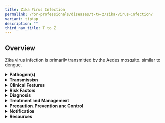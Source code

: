 ```yaml
---
title: Zika Virus Infection
permalink: /for-professionals/diseases/t-to-z/zika-virus-infection/
variant: tiptap
description: ""
third_nav_title: T to Z
---
```

<h2>Overview</h2>
<p>Zika virus infection is primarily transmitted by the Aedes mosquito, similar
to dengue.</p>
<div data-type="detailGroup" class="isomer-accordion isomer-accordion-white">
<details class="isomer-details">
<summary><strong>Pathogen(s)</strong>
</summary>
<div data-type="detailsContent" class="isomer-details-content">
<p>Zika virus, a member of the Flaviviridae family.</p>
</div>
</details>
<details class="isomer-details">
<summary><strong>Transmission</strong>
</summary>
<div data-type="detailsContent" class="isomer-details-content">
<ul data-tight="true" class="tight">
<li>
<p>The Zika virus is primarily transmitted to humans via the bite of an infective
Aedes mosquito (Aedes aegypti and Aedes albopictus are the common species
found locally).</p>
</li>
<li>
<p>The virus can also be passed from a pregnant woman to her foetus. Infection
during pregnancy can cause certain birth defects, including microcephaly
(baby’s head is much smaller than expected).</p>
</li>
<li>
<p>Sexual transmission has also been reported</p>
</li>
<li>
<p>Incubation period: 3-14 days.</p>
</li>
<li>
<p>Infectious period: From two days before onset of illness up to three months
after onset.</p>
</li>
</ul>
</div>
</details>
<details class="isomer-details">
<summary><strong>Clinical Features</strong>
</summary>
<div data-type="detailsContent" class="isomer-details-content">
<ul data-tight="true" class="tight">
<li>
<p>Most people infected with the Zika virus do not develop symptoms. One
in five cases may present with the following symptoms:</p>
<ul data-tight="true" class="tight">
<li>
<p>Rash</p>
</li>
<li>
<p>Fever</p>
</li>
<li>
<p>Conjunctivitis (red eyes)</p>
</li>
<li>
<p>Muscle pain</p>
</li>
<li>
<p>Joint pain</p>
</li>
<li>
<p>Headache</p>
</li>
</ul>
</li>
<li>
<p>Symptoms usually appear within 3 to 14 days of being bitten by an infected
Aedes mosquito. They tend to be mild and can last 4 to 7 days.</p>
</li>
</ul>
</div>
</details>
<details class="isomer-details">
<summary><strong>Risk Factors</strong>
</summary>
<div data-type="detailsContent" class="isomer-details-content">
<ul data-tight="true" class="tight">
<li>
<p>Although rare, serious neurological complications and foetal abnormalities
have been associated with Zika virus infection. While there is currently
no evidence that pregnant women are more likely to get the Zika virus infection,
the consequences can be more serious if a pregnant woman is infected, as
the Zika virus infection can cause microcephaly in a small number of unborn
foetuses.</p>
</li>
<li>
<p>Pregnant women with symptoms of possible Zika virus infection should seek
medical attention immediately and consult their Obstetrics and Gynaecology
(O&amp;G) doctor.</p>
</li>
</ul>
</div>
</details>
<details class="isomer-details">
<summary><strong>Diagnosis</strong>
</summary>
<div data-type="detailsContent" class="isomer-details-content">
<ul data-tight="true" class="tight">
<li>
<p>Zika virus can be identified in blood or urine samples of symptomatic
individuals via polymerase-chain reaction (PCR).</p>
</li>
<li>
<p>Zika serological tests should not be used for diagnosis of Zika virus
infection due to cross-reactivity with dengue virus.</p>
</li>
</ul>
</div>
</details>
<details class="isomer-details">
<summary><strong>Treatment and Management</strong>
</summary>
<div data-type="detailsContent" class="isomer-details-content">
<ul data-tight="true" class="tight">
<li>
<p>There is no specific treatment or vaccine for Zika virus infection. The
treatment is generally supportive.</p>
</li>
<li>
<p><strong>If you are not pregnant:</strong> your symptoms will be managed
as they present themselves. There is no specific anti-viral medication
to treat Zika virus infection.</p>
</li>
<li>
<p><strong>If you are a man planning a pregnancy or your partner is already pregnant:</strong> You
should practise safer sex through the correct and consistent use of condoms
or abstain from sexual intercourse for at least three months after recovery.</p>
</li>
<li>
<p><strong>If you are a woman planning a pregnancy:</strong> You should practise
safer sex through the correct and consistent use of condoms or abstain
from sexual intercourse for at least two months after recovery.</p>
</li>
<li>
<p><strong>If you are pregnant:</strong> You should consult an O&amp;G doctor
so that your condition can be further managed.</p>
</li>
</ul>
</div>
</details>
<details class="isomer-details">
<summary><strong>Precaution, Prevention and Control</strong>
</summary>
<div data-type="detailsContent" class="isomer-details-content">
<p><u>Zika And Everyone</u>
</p>
<ul data-tight="true" class="tight">
<li>
<p>Preventing the breeding of the Aedes mosquito remains the most effective
way to control the spread of the Zika virus infection in Singapore. You
can proactively take measures to protect yourself, your family, and your
co-workers by removing stagnant water in and around your home and workplace
to prevent mosquito breeding.</p>
</li>
<li>
<p>You can also prevent mosquito bites by:</p>
<ul data-tight="true" class="tight">
<li>
<p>Staying in rooms which are well-screened or air-conditioned.</p>
</li>
<li>
<p>Wearing long, covered clothing that cover most of your body</p>
</li>
<li>
<p>Applying an effective insect repellent, such as those containing DEET,
Picaridin or IR3535 as the active ingredient regularly.</p>
</li>
</ul>
</li>
</ul>
<p><u>During Pregnancy</u>
</p>
<ul data-tight="true" class="tight">
<li>
<p>If you, or your sexual partner, work, study or live in an affected area,
you should adopt safe sexual practices (e.g. consistent and correct use
of condoms during sex) or consider abstinence throughout your pregnancy.</p>
</li>
<li>
<p>If your sexual partner has tested positive for Zika, you should consult
your doctor and inform him/her of your possible exposure to Zika so that
he/she can arrange for you to be tested. Do keep in mind that WHO’s May
2016 guidelines do not recommend routine Zika testing for asymptomatic
pregnant women. If you are concerned, you should discuss further with your
doctor.</p>
</li>
</ul>
<p><u>For Couples Planning Pregnancy</u>
</p>
<p><em><u>If both the man and woman are well</u></em>
</p>
<ul data-tight="true" class="tight">
<li>
<p>They should take strict precautions against mosquito bites, and if they
have further questions, consult their doctor.</p>
</li>
</ul>
<p><em><u>If the woman is symptomatic </u></em><u>(with fever and rash and other symptoms such as red eyes or joint pain)</u>
</p>
<ul data-tight="true" class="tight">
<li>
<p>She should seek medical attention promptly, and if confirmed positive
for Zika, she should practice safer sexual practices or abstain from sexual
intercourse for at least two months after recovery, before trying to conceive.</p>
</li>
</ul>
<p><em><u>If the man is symptomatic (with fever and rash and other symptoms such as red eyes or joint pain)</u></em>
</p>
<ul data-tight="true" class="tight">
<li>
<p>He should seek medical attention promptly, and if confirmed positive for
Zika, he should practice safer sex through the correct and consistent use
of condoms or abstain from sexual intercourse for at least three months
after recovery.</p>
</li>
</ul>
</div>
</details>
<details class="isomer-details">
<summary><strong>Notification</strong>
</summary>
<div data-type="detailsContent" class="isomer-details-content">
<ul data-tight="true" class="tight">
<li>
<p>Who should notify:</p>
<ul data-tight="true" class="tight">
<li>
<p>Medical practitioners and laboratories</p>
</li>
</ul>
</li>
<li>
<p>When to notify:</p>
<ul data-tight="true" class="tight">
<li>
<p>On clinical suspicion/laboratory confirmation</p>
</li>
</ul>
</li>
<li>
<p>How to notify:</p>
<ul data-tight="true" class="tight">
<li>
<p>Submit MD131 Notification of Infectious Diseases Form via CDLENS (<a rel="noopener noreferrer nofollow" target="_blank">http://www.cdlens.moh.gov.sg</a>)
or fax (6221-5528/38/67)</p>
</li>
</ul>
</li>
<li>
<p>Timeline on notification</p>
<ul data-tight="true" class="tight">
<li>
<p>As soon as possible. No later than 24 hours</p>
</li>
</ul>
</li>
</ul>
</div>
</details>
<details class="isomer-details">
<summary><strong>Resources</strong>
</summary>
<div data-type="detailsContent" class="isomer-details-content">
<p>Please refer to the MOH Weekly Infectious Diseases Bulletin for the numbers
of confirmed zika cases in Singapore.</p>
</div>
</details>
</div>
<p></p>